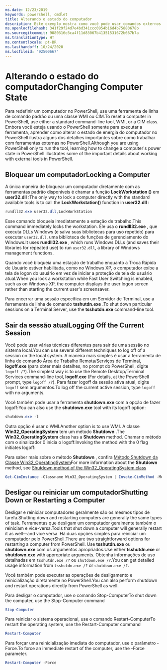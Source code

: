 ```yaml
---
ms.date: 12/23/2019
keywords: powershell, cmdlet
title: Alterando o estado do computador
description: Este exemplo mostra como você pode usar comandos externos do PowerShell para gerenciar a configuração de um computador.
ms.openlocfilehash: 341f29f24d7e4bd341ccc0954b16d4b75880678b
ms.sourcegitcommit: 9080316e3ca4f11d83067b41351531672b667b7a
ms.translationtype: HT
ms.contentlocale: pt-BR
ms.lasthandoff: 10/24/2020
ms.locfileid: "92500667"
---
```

# <a name="changing-computer-state"></a><span data-ttu-id="8e59d-104">Alterando o estado do computador</span><span class="sxs-lookup"><span data-stu-id="8e59d-104">Changing Computer State</span></span>

<span data-ttu-id="8e59d-105">Para redefinir um computador no PowerShell, use uma ferramenta de linha de comando padrão ou uma classe WMI ou CIM.</span><span class="sxs-lookup"><span data-stu-id="8e59d-105">To reset a computer in PowerShell, use either a standard command-line tool, WMI, or a CIM class.</span></span>
<span data-ttu-id="8e59d-106">Embora você esteja usando o PowerShell somente para executar a ferramenta, aprender como alterar o estado de energia do computador no PowerShell ilustra alguns dos detalhes importantes sobre como trabalhar com ferramentas externas no PowerShell.</span><span class="sxs-lookup"><span data-stu-id="8e59d-106">Although you are using PowerShell only to run the tool, learning how to change a computer's power state in PowerShell illustrates some of the important details about working with external tools in PowerShell.</span></span>

## <a name="locking-a-computer"></a><span data-ttu-id="8e59d-107">Bloquear um computador</span><span class="sxs-lookup"><span data-stu-id="8e59d-107">Locking a Computer</span></span>

<span data-ttu-id="8e59d-108">A única maneira de bloquear um computador diretamente com as ferramentas padrão disponíveis é chamar a função **LockWorkstation ()** em **user32.dll** :</span><span class="sxs-lookup"><span data-stu-id="8e59d-108">The only way to lock a computer directly with the standard available tools is to call the **LockWorkstation()** function in **user32.dll** :</span></span>

```powershell
rundll32.exe user32.dll,LockWorkStation
```

<span data-ttu-id="8e59d-109">Esse comando bloqueia imediatamente a estação de trabalho.</span><span class="sxs-lookup"><span data-stu-id="8e59d-109">This command immediately locks the workstation.</span></span> <span data-ttu-id="8e59d-110">Ele usa o **rundll32.exe** , que executa DLLs Windows (e salva suas bibliotecas para uso repetido) para executar `user32.dll`, uma biblioteca de funções de gerenciamento do Windows.</span><span class="sxs-lookup"><span data-stu-id="8e59d-110">It uses **rundll32.exe** , which runs Windows DLLs (and saves their libraries for repeated use) to run `user32.dll`, a library of Windows management functions.</span></span>

<span data-ttu-id="8e59d-111">Quando você bloqueia uma estação de trabalho enquanto a Troca Rápida de Usuário estiver habilitada, como no Windows XP, o computador exibe a tela de logon do usuário em vez de iniciar a proteção de tela do usuário atual.</span><span class="sxs-lookup"><span data-stu-id="8e59d-111">When you lock a workstation while Fast User Switching is enabled, such as on Windows XP, the computer displays the user logon screen rather than starting the current user's screensaver.</span></span>

<span data-ttu-id="8e59d-112">Para encerrar uma sessão específica em um Servidor de Terminal, use a ferramenta de linha de comando **tsshutdn.exe** .</span><span class="sxs-lookup"><span data-stu-id="8e59d-112">To shut down particular sessions on a Terminal Server, use the **tsshutdn.exe** command-line tool.</span></span>

## <a name="logging-off-the-current-session"></a><span data-ttu-id="8e59d-113">Sair da sessão atual</span><span class="sxs-lookup"><span data-stu-id="8e59d-113">Logging Off the Current Session</span></span>

<span data-ttu-id="8e59d-114">Você pode usar várias técnicas diferentes para sair de uma sessão no sistema local.</span><span class="sxs-lookup"><span data-stu-id="8e59d-114">You can use several different techniques to log off of a session on the local system.</span></span> <span data-ttu-id="8e59d-115">A maneira mais simples é usar a ferramenta de linha de comando Área de Trabalho Remota/Serviços de Terminal, **logoff.exe** (para obter mais detalhes, no prompt do PowerShell, digite `logoff /?`).</span><span class="sxs-lookup"><span data-stu-id="8e59d-115">The simplest way is to use the Remote Desktop/Terminal Services command-line tool, **logoff.exe** (For details, at the PowerShell prompt, type `logoff /?`).</span></span> <span data-ttu-id="8e59d-116">Para fazer logoff da sessão ativa atual, digite `logoff` sem argumentos.</span><span class="sxs-lookup"><span data-stu-id="8e59d-116">To log off the current active session, type `logoff` with no arguments.</span></span>

<span data-ttu-id="8e59d-117">Você também pode usar a ferramenta **shutdown.exe** com a opção de fazer logoff:</span><span class="sxs-lookup"><span data-stu-id="8e59d-117">You can also use the **shutdown.exe** tool with its logoff option:</span></span>

```powershell
shutdown.exe -l
```

<span data-ttu-id="8e59d-118">Outra opção é usar o WMI.</span><span class="sxs-lookup"><span data-stu-id="8e59d-118">Another option is to use WMI.</span></span> <span data-ttu-id="8e59d-119">A classe **Win32_OperatingSystem** tem um método **Shutdown** .</span><span class="sxs-lookup"><span data-stu-id="8e59d-119">The **Win32_OperatingSystem** class has a **Shutdown** method.</span></span>
<span data-ttu-id="8e59d-120">Chamar o método com o sinalizador 0 inicia o logoff:</span><span class="sxs-lookup"><span data-stu-id="8e59d-120">Invoking the method with the 0 flag initiates logoff:</span></span>

<span data-ttu-id="8e59d-121">Para saber mais sobre o método **Shutdown** , confira [Método Shutdown da Classe Win32_OperatingSystem](/windows/win32/cimwin32prov/shutdown-method-in-class-win32-operatingsystem)</span><span class="sxs-lookup"><span data-stu-id="8e59d-121">For more information about the **Shutdown** method, see [Shutdown method of the Win32_OperatingSystem class](/windows/win32/cimwin32prov/shutdown-method-in-class-win32-operatingsystem)</span></span>

```powershell
Get-CimInstance -Classname Win32_OperatingSystem | Invoke-CimMethod -MethodName Shutdown
```

## <a name="shutting-down-or-restarting-a-computer"></a><span data-ttu-id="8e59d-122">Desligar ou reiniciar um computador</span><span class="sxs-lookup"><span data-stu-id="8e59d-122">Shutting Down or Restarting a Computer</span></span>

<span data-ttu-id="8e59d-123">Desligar e reiniciar computadores geralmente são os mesmos tipos de tarefa.</span><span class="sxs-lookup"><span data-stu-id="8e59d-123">Shutting down and restarting computers are generally the same types of task.</span></span> <span data-ttu-id="8e59d-124">Ferramentas que desligam um computador geralmente também o reiniciam e vice-versa.</span><span class="sxs-lookup"><span data-stu-id="8e59d-124">Tools that shut down a computer will generally restart it as well—and vice versa.</span></span> <span data-ttu-id="8e59d-125">Há duas opções simples para reiniciar um computador pelo PowerShell.</span><span class="sxs-lookup"><span data-stu-id="8e59d-125">There are two straightforward options for restarting a computer from PowerShell.</span></span> <span data-ttu-id="8e59d-126">Use **tsshutdn.exe** ou **shutdown.exe** com os argumentos apropriados.</span><span class="sxs-lookup"><span data-stu-id="8e59d-126">Use either **tsshutdn.exe** or **shutdown.exe** with appropriate arguments.</span></span> <span data-ttu-id="8e59d-127">Obtenha informações de uso detalhadas em `tsshutdn.exe /?` ou `shutdown.exe /?`.</span><span class="sxs-lookup"><span data-stu-id="8e59d-127">You can get detailed usage information from `tsshutdn.exe /?` or `shutdown.exe /?`.</span></span>

<span data-ttu-id="8e59d-128">Você também pode executar as operações de desligamento e reinicialização diretamente no PowerShell.</span><span class="sxs-lookup"><span data-stu-id="8e59d-128">You can also perform shutdown and restart operations directly from PowerShell as well.</span></span>

<span data-ttu-id="8e59d-129">Para desligar o computador, use o comando Stop-Computer</span><span class="sxs-lookup"><span data-stu-id="8e59d-129">To shut down the computer, use the Stop-Computer command</span></span>

```powershell
Stop-Computer
```

<span data-ttu-id="8e59d-130">Para reiniciar o sistema operacional, use o comando Restart-Computer</span><span class="sxs-lookup"><span data-stu-id="8e59d-130">To restart the operating system, use the Restart-Computer command</span></span>

```powershell
Restart-Computer
```

<span data-ttu-id="8e59d-131">Para forçar uma reinicialização imediata do computador, use o parâmetro -Force.</span><span class="sxs-lookup"><span data-stu-id="8e59d-131">To force an immediate restart of the computer, use the -Force parameter.</span></span>

```powershell
Restart-Computer -Force
```
